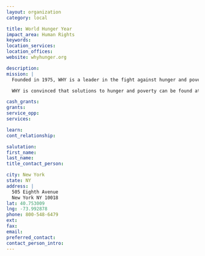 ```yaml
---
layout: organization
category: local

title: World Hunger Year
impact_area: Human Rights
keywords: 
location_services: 
location_offices: 
website: whyhunger.org

description: 
mission: |
  Founded in 1975, WHY is a leader in the fight against hunger and poverty in the United States and around the world.

  WHY is convinced that solutions to hunger and poverty can be found at the grassroots level. WHY advances long-term solutions to hunger and poverty by supporting community-based organizations that empower individuals and build self-reliance, i.e., offering job training, education and after school programs; increasing access to housing and healthcare; providing microcredit and entrepreneurial opportunities; teaching people to grow their own food; and assisting small farmers. WHY connects these organizations to funders, media and legislators

cash_grants: 
grants: 
service_opp: 
services: 

learn: 
cont_relationship: 

salutation: 
first_name: 
last_name: 
title_contact_person: 

city: New York
state: NY
address: |
  505 Eighth Avenue  
  New York NY 10018
lat: 40.753009
lng: -73.992878
phone: 800-548-6479
ext: 
fax: 
email: 
preferred_contact: 
contact_person_intro: 
---
```

